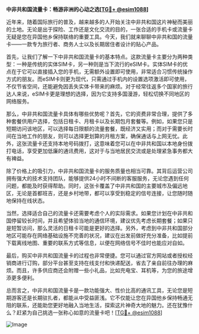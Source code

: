 **中非共和国流量卡：畅游非洲的心动之选[[TG💪+ @esim1088](https://t.me/s/esim1088)]**

近年来，随着国际旅行的普及，越来越多的人开始关注中非共和国这片神秘而美丽的土地。无论是出于探险、工作还是文化交流的目的，一张合适的手机卡或流量卡无疑是您在异国他乡保持联络的重要工具。今天，我们就来聊聊中非共和国的流量卡——一款专为旅行者、商务人士以及长期居住者设计的贴心产品。

首先，让我们了解一下中非共和国流量卡的基本特点。这款流量卡主要分为两种类型：一种是传统的实体SIM卡，另一种则是当下流行的eSIM卡。实体SIM卡的优点在于它可以直接插入您的手机，无需额外设置即可使用，非常适合习惯传统操作方式的朋友。而eSIM卡则更为现代，只需通过手机内的设置选项激活即可使用，不仅节省空间，还能避免因丢失实体卡带来的麻烦。对于经常往返多个国家的旅行达人来说，eSIM卡更是理想的选择，因为它支持多国漫游，轻松切换不同地区的网络服务。

那么，中非共和国流量卡具体有哪些优势呢？首先，它的资费非常合理，提供了多种套餐供用户选择，包括日租卡、月租卡以及长期包月套餐等。例如，如果您只是短期访问该地区，可以选择每日限额的流量套餐，既经济又实用；而对于需要长时间在当地工作的朋友，则可以选择更划算的月租方案，确保通话与上网无忧。此外，这张流量卡还支持本地号码拨打，这意味着您可以在中非共和国以本地身份拨打电话，享受更加低廉的通讯费用，这对于与当地居民交流或是处理紧急事务都大有裨益。

除了价格上的吸引力，中非共和国流量卡的服务质量也相当可靠。其背后运营公司拥有强大的技术支持团队，能够提供24小时不间断的客服服务，无论您遇到任何问题，都能及时获得帮助。同时，这张卡覆盖了中非共和国的主要城市及偏远地区，无论是首都班吉，还是乡村地带，都可以享受到稳定的信号连接，让您随时随地保持在线状态。

当然，选择适合自己的流量卡还需要考虑个人的实际需求。如果您计划在中非共和国停留较长时间，并且希望体验当地的通信环境，建议优先考虑长期套餐；如果只是短暂访问，那么灵活的日租卡可能是更好的选择。另外，考虑到中非共和国部分地区可能存在网络基础设施不完善的状况，建议在出发前做好充分准备，比如提前下载离线地图、重要的联系方式等信息，以便在网络信号不佳时也能应对自如。

最后，购买中非共和国流量卡的过程也非常便捷。您可以通过官方网站或者授权经销商进行订购，部分平台甚至支持在线支付和快递配送，省去了亲自前往办理的麻烦。而且，许多供应商还会附赠一些小礼品，比如充电宝、耳机等，为您的旅途增添更多便利。

总而言之，中非共和国流量卡是一款功能强大、性价比高的通讯工具，无论您是短期游客还是长期驻扎者，都能从中受益匪浅。它不仅能让您在异国他乡保持畅通无阻的联系，还能助您更好地融入当地生活，探索这片神奇大地的魅力。还在犹豫什么？赶紧为自己挑选一张称心如意的流量卡吧！[[TG💪+ @esim1088](https://t.me/s/esim1088)] 

![Image](https://i.postimg.cc/4NQfJmqS/Snipaste-2025-05-13-00-14-12.png)